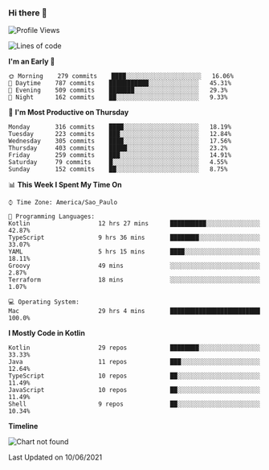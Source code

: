 ### Hi there 👋

<!--
**fernandonogueira/fernandonogueira** is a ✨ _special_ ✨ repository because its `README.md` (this file) appears on your GitHub profile.

Here are some ideas to get you started:

- 🔭 I’m currently working on ...
- 🌱 I’m currently learning ...
- 👯 I’m looking to collaborate on ...
- 🤔 I’m looking for help with ...
- 💬 Ask me about ...
- 📫 How to reach me: ...
- 😄 Pronouns: ...
- ⚡ Fun fact: ...
-->

<!--START_SECTION:waka-->
![Profile Views](http://img.shields.io/badge/Profile%20Views-35-blue)

![Lines of code](https://img.shields.io/badge/From%20Hello%20World%20I%27ve%20Written-571986%20lines%20of%20code-blue)

**I'm an Early 🐤** 

```text
🌞 Morning    279 commits    ████░░░░░░░░░░░░░░░░░░░░░   16.06% 
🌆 Daytime    787 commits    ███████████░░░░░░░░░░░░░░   45.31% 
🌃 Evening    509 commits    ███████░░░░░░░░░░░░░░░░░░   29.3% 
🌙 Night      162 commits    ██░░░░░░░░░░░░░░░░░░░░░░░   9.33%

```
📅 **I'm Most Productive on Thursday** 

```text
Monday       316 commits    ████░░░░░░░░░░░░░░░░░░░░░   18.19% 
Tuesday      223 commits    ███░░░░░░░░░░░░░░░░░░░░░░   12.84% 
Wednesday    305 commits    ████░░░░░░░░░░░░░░░░░░░░░   17.56% 
Thursday     403 commits    █████░░░░░░░░░░░░░░░░░░░░   23.2% 
Friday       259 commits    ███░░░░░░░░░░░░░░░░░░░░░░   14.91% 
Saturday     79 commits     █░░░░░░░░░░░░░░░░░░░░░░░░   4.55% 
Sunday       152 commits    ██░░░░░░░░░░░░░░░░░░░░░░░   8.75%

```


📊 **This Week I Spent My Time On** 

```text
⌚︎ Time Zone: America/Sao_Paulo

💬 Programming Languages: 
Kotlin                   12 hrs 27 mins      ██████████░░░░░░░░░░░░░░░   42.87% 
TypeScript               9 hrs 36 mins       ████████░░░░░░░░░░░░░░░░░   33.07% 
YAML                     5 hrs 15 mins       ████░░░░░░░░░░░░░░░░░░░░░   18.11% 
Groovy                   49 mins             ░░░░░░░░░░░░░░░░░░░░░░░░░   2.87% 
Terraform                18 mins             ░░░░░░░░░░░░░░░░░░░░░░░░░   1.07%

💻 Operating System: 
Mac                      29 hrs 4 mins       █████████████████████████   100.0%

```

**I Mostly Code in Kotlin** 

```text
Kotlin                   29 repos            ████████░░░░░░░░░░░░░░░░░   33.33% 
Java                     11 repos            ███░░░░░░░░░░░░░░░░░░░░░░   12.64% 
TypeScript               10 repos            ██░░░░░░░░░░░░░░░░░░░░░░░   11.49% 
JavaScript               10 repos            ██░░░░░░░░░░░░░░░░░░░░░░░   11.49% 
Shell                    9 repos             ██░░░░░░░░░░░░░░░░░░░░░░░   10.34%

```


**Timeline**

![Chart not found](https://raw.githubusercontent.com/fernandonogueira/fernandonogueira/master/charts/bar_graph.png) 


 Last Updated on 10/06/2021
<!--END_SECTION:waka-->
